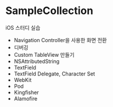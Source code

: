 # SampleCollection

iOS 스터디 실습

- Navigation Controller을 사용한 화면 전환
- 디버깅
- Custom TableView 만들기
- NSAttributedString
- TextField
- TextField Delegate, Character Set
- WebKit
- Pod
- Kingfisher
- Alamofire
